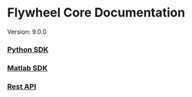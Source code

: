 # Flywheel Core Documentation
Version: 9.0.0

### [Python SDK](python/)

### [Matlab SDK](matlab/)

### [Rest API](swagger/index.html)

